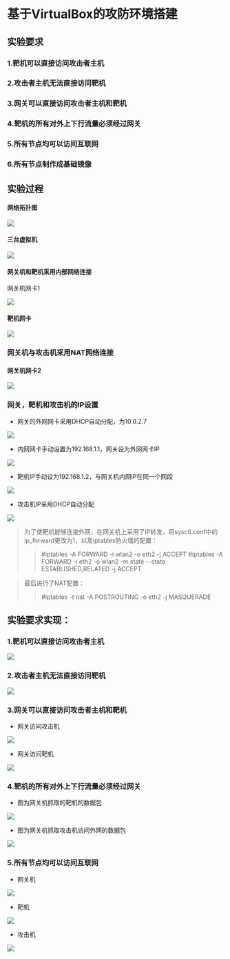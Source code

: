 基于VirtualBox的攻防环境搭建
 ==========================
 实验要求
----------------------------
### 1.靶机可以直接访问攻击者主机
### 2.攻击者主机无法直接访问靶机
### 3.网关可以直接访问攻击者主机和靶机
### 4.靶机的所有对外上下行流量必须经过网关
### 5.所有节点均可以访问互联网
### 6.所有节点制作成基础镜像


实验过程
------------
#### 网络拓扑图

![](https://raw.githubusercontent.com/Geraens/ns/master/2017-2/Geraens/%E5%AE%9E%E9%AA%8C%E6%8A%A5%E5%91%8A%E5%8F%8A%E7%9B%B8%E5%85%B3%E6%96%87%E4%BB%B6/%E5%9F%BA%E4%BA%8EVirtualBox%E7%9A%84%E6%94%BB%E9%98%B2%E7%8E%AF%E5%A2%83%E6%90%AD%E5%BB%BA/%E5%9B%BE%E7%89%87/%E6%8B%93%E6%89%91%E5%9B%BE.JPG)


#### 三台虚拟机

![](https://raw.githubusercontent.com/Geraens/ns/master/2017-2/Geraens/%E5%AE%9E%E9%AA%8C%E6%8A%A5%E5%91%8A%E5%8F%8A%E7%9B%B8%E5%85%B3%E6%96%87%E4%BB%B6/%E5%9F%BA%E4%BA%8EVirtualBox%E7%9A%84%E6%94%BB%E9%98%B2%E7%8E%AF%E5%A2%83%E6%90%AD%E5%BB%BA/%E5%9B%BE%E7%89%87/%E6%80%BB%E5%9B%BE.png)

#### 网关机和靶机采用内部网络连接
网关机网卡1

![](https://raw.githubusercontent.com/Geraens/ns/master/2017-2/Geraens/%E5%AE%9E%E9%AA%8C%E6%8A%A5%E5%91%8A%E5%8F%8A%E7%9B%B8%E5%85%B3%E6%96%87%E4%BB%B6/%E5%9F%BA%E4%BA%8EVirtualBox%E7%9A%84%E6%94%BB%E9%98%B2%E7%8E%AF%E5%A2%83%E6%90%AD%E5%BB%BA/%E5%9B%BE%E7%89%87/%E7%BD%91%E5%85%B3%E6%9C%BA%E7%BD%91%E5%8D%A11.png)

#### 靶机网卡

![](https://raw.githubusercontent.com/Geraens/ns/dd256721369187b5221a3b5729d0bd196899c44a/2017-2/Geraens/%E5%AE%9E%E9%AA%8C%E6%8A%A5%E5%91%8A%E5%8F%8A%E7%9B%B8%E5%85%B3%E6%96%87%E4%BB%B6/%E5%9F%BA%E4%BA%8EVirtualBox%E7%9A%84%E6%94%BB%E9%98%B2%E7%8E%AF%E5%A2%83%E6%90%AD%E5%BB%BA/%E5%9B%BE%E7%89%87/%E9%9D%B6%E6%9C%BA%E7%BD%91%E5%8D%A1.png)

### 网关机与攻击机采用NAT网络连接

#### 网关机网卡2

![](https://raw.githubusercontent.com/Geraens/ns/dd256721369187b5221a3b5729d0bd196899c44a/2017-2/Geraens/%E5%AE%9E%E9%AA%8C%E6%8A%A5%E5%91%8A%E5%8F%8A%E7%9B%B8%E5%85%B3%E6%96%87%E4%BB%B6/%E5%9F%BA%E4%BA%8EVirtualBox%E7%9A%84%E6%94%BB%E9%98%B2%E7%8E%AF%E5%A2%83%E6%90%AD%E5%BB%BA/%E5%9B%BE%E7%89%87/%E7%BD%91%E5%85%B3%E6%9C%BA%E7%BD%91%E5%8D%A12.png)

### 网关，靶机和攻击机的IP设置

* 网关的外网网卡采用DHCP自动分配，为10.0.2.7

![](https://raw.githubusercontent.com/Geraens/ns/dd256721369187b5221a3b5729d0bd196899c44a/2017-2/Geraens/%E5%AE%9E%E9%AA%8C%E6%8A%A5%E5%91%8A%E5%8F%8A%E7%9B%B8%E5%85%B3%E6%96%87%E4%BB%B6/%E5%9F%BA%E4%BA%8EVirtualBox%E7%9A%84%E6%94%BB%E9%98%B2%E7%8E%AF%E5%A2%83%E6%90%AD%E5%BB%BA/%E5%9B%BE%E7%89%87/%E7%BD%91%E5%85%B3%E6%9C%BA%E7%BD%91%E5%8D%A11IP.png)

* 内网网卡手动设置为192.168.1.1，网关设为外网网卡IP

![](https://raw.githubusercontent.com/Geraens/ns/dd256721369187b5221a3b5729d0bd196899c44a/2017-2/Geraens/%E5%AE%9E%E9%AA%8C%E6%8A%A5%E5%91%8A%E5%8F%8A%E7%9B%B8%E5%85%B3%E6%96%87%E4%BB%B6/%E5%9F%BA%E4%BA%8EVirtualBox%E7%9A%84%E6%94%BB%E9%98%B2%E7%8E%AF%E5%A2%83%E6%90%AD%E5%BB%BA/%E5%9B%BE%E7%89%87/%E7%BD%91%E5%85%B3%E6%9C%BA%E7%BD%91%E5%8D%A12IP.png)

* 靶机IP手动设为192.168.1.2，与网关机内网IP在同一个网段

![](https://raw.githubusercontent.com/Geraens/ns/ea92412a33551fca085f166493215a310fef5d27/2017-2/Geraens/%E5%AE%9E%E9%AA%8C%E6%8A%A5%E5%91%8A%E5%8F%8A%E7%9B%B8%E5%85%B3%E6%96%87%E4%BB%B6/%E5%9F%BA%E4%BA%8EVirtualBox%E7%9A%84%E6%94%BB%E9%98%B2%E7%8E%AF%E5%A2%83%E6%90%AD%E5%BB%BA/%E5%9B%BE%E7%89%87/%E9%9D%B6%E6%9C%BAIP.png)

* 攻击机IP采用DHCP自动分配

![](https://raw.githubusercontent.com/Geraens/ns/ea92412a33551fca085f166493215a310fef5d27/2017-2/Geraens/%E5%AE%9E%E9%AA%8C%E6%8A%A5%E5%91%8A%E5%8F%8A%E7%9B%B8%E5%85%B3%E6%96%87%E4%BB%B6/%E5%9F%BA%E4%BA%8EVirtualBox%E7%9A%84%E6%94%BB%E9%98%B2%E7%8E%AF%E5%A2%83%E6%90%AD%E5%BB%BA/%E5%9B%BE%E7%89%87/%E6%94%BB%E5%87%BB%E6%9C%BAIP.png)


> 为了使靶机能够连接外网，在网关机上采用了IP转发，将sysctl.conf中的ip_forward更改为1，以及iptables防火墙的配置：
>>  #iptables -A FORWARD -i wlan2 -o eth2 -j ACCEPT
>> #iptables -A FORWARD -i eth2 -o wlan2 -m state --state ESTABLISHED,RELATED -j ACCEPT

> 最后进行了NAT配置：
>> #iptables -t nat -A POSTROUTING -o eth2 -j MASQUERADE

实验要求实现：
------------------
### 1.靶机可以直接访问攻击者主机

![](https://raw.githubusercontent.com/Geraens/ns/ea92412a33551fca085f166493215a310fef5d27/2017-2/Geraens/%E5%AE%9E%E9%AA%8C%E6%8A%A5%E5%91%8A%E5%8F%8A%E7%9B%B8%E5%85%B3%E6%96%87%E4%BB%B6/%E5%9F%BA%E4%BA%8EVirtualBox%E7%9A%84%E6%94%BB%E9%98%B2%E7%8E%AF%E5%A2%83%E6%90%AD%E5%BB%BA/%E5%9B%BE%E7%89%87/%E9%9D%B6%E6%9C%BAping%E9%80%9A%E6%94%BB%E5%87%BB%E6%9C%BA.png)

### 2.攻击者主机无法直接访问靶机

![](https://raw.githubusercontent.com/Geraens/ns/ea92412a33551fca085f166493215a310fef5d27/2017-2/Geraens/%E5%AE%9E%E9%AA%8C%E6%8A%A5%E5%91%8A%E5%8F%8A%E7%9B%B8%E5%85%B3%E6%96%87%E4%BB%B6/%E5%9F%BA%E4%BA%8EVirtualBox%E7%9A%84%E6%94%BB%E9%98%B2%E7%8E%AF%E5%A2%83%E6%90%AD%E5%BB%BA/%E5%9B%BE%E7%89%87/%E6%94%BB%E5%87%BB%E6%9C%BA%E6%97%A0%E6%B3%95ping%E9%80%9A%E9%9D%B6%E6%9C%BA.png)

### 3.网关可以直接访问攻击者主机和靶机

* 网关访问攻击机

![](https://raw.githubusercontent.com/Geraens/ns/ea92412a33551fca085f166493215a310fef5d27/2017-2/Geraens/%E5%AE%9E%E9%AA%8C%E6%8A%A5%E5%91%8A%E5%8F%8A%E7%9B%B8%E5%85%B3%E6%96%87%E4%BB%B6/%E5%9F%BA%E4%BA%8EVirtualBox%E7%9A%84%E6%94%BB%E9%98%B2%E7%8E%AF%E5%A2%83%E6%90%AD%E5%BB%BA/%E5%9B%BE%E7%89%87/%E7%BD%91%E5%85%B3%E6%9C%BAping%E9%80%9A%E6%94%BB%E5%87%BB%E6%9C%BA.png)

* 网关访问靶机

![](https://raw.githubusercontent.com/Geraens/ns/ea92412a33551fca085f166493215a310fef5d27/2017-2/Geraens/%E5%AE%9E%E9%AA%8C%E6%8A%A5%E5%91%8A%E5%8F%8A%E7%9B%B8%E5%85%B3%E6%96%87%E4%BB%B6/%E5%9F%BA%E4%BA%8EVirtualBox%E7%9A%84%E6%94%BB%E9%98%B2%E7%8E%AF%E5%A2%83%E6%90%AD%E5%BB%BA/%E5%9B%BE%E7%89%87/%E7%BD%91%E5%85%B3%E6%9C%BA%E5%8F%AFping%E9%80%9A%E9%9D%B6%E6%9C%BA.png)

### 4.靶机的所有对外上下行流量必须经过网关

* 图为网关机抓取的靶机的数据包

![](https://raw.githubusercontent.com/Geraens/ns/master/2017-2/Geraens/%E5%AE%9E%E9%AA%8C%E6%8A%A5%E5%91%8A%E5%8F%8A%E7%9B%B8%E5%85%B3%E6%96%87%E4%BB%B6/%E5%9F%BA%E4%BA%8EVirtualBox%E7%9A%84%E6%94%BB%E9%98%B2%E7%8E%AF%E5%A2%83%E6%90%AD%E5%BB%BA/%E5%9B%BE%E7%89%87/%E9%9D%B6%E6%9C%BA%E8%AE%BF%E9%97%AE%E5%A4%96%E7%BD%91%E6%8A%93%E5%8C%85.jpg)

* 图为网关机抓取攻击机访问外网的数据包

![](https://raw.githubusercontent.com/Geraens/ns/master/2017-2/Geraens/%E5%AE%9E%E9%AA%8C%E6%8A%A5%E5%91%8A%E5%8F%8A%E7%9B%B8%E5%85%B3%E6%96%87%E4%BB%B6/%E5%9F%BA%E4%BA%8EVirtualBox%E7%9A%84%E6%94%BB%E9%98%B2%E7%8E%AF%E5%A2%83%E6%90%AD%E5%BB%BA/%E5%9B%BE%E7%89%87/%E6%94%BB%E5%87%BB%E6%9C%BA%E8%AE%BF%E9%97%AE%E5%A4%96%E7%BD%91.jpg)


### 5.所有节点均可以访问互联网

* 网关机

![](https://raw.githubusercontent.com/Geraens/ns/dd256721369187b5221a3b5729d0bd196899c44a/2017-2/Geraens/%E5%AE%9E%E9%AA%8C%E6%8A%A5%E5%91%8A%E5%8F%8A%E7%9B%B8%E5%85%B3%E6%96%87%E4%BB%B6/%E5%9F%BA%E4%BA%8EVirtualBox%E7%9A%84%E6%94%BB%E9%98%B2%E7%8E%AF%E5%A2%83%E6%90%AD%E5%BB%BA/%E5%9B%BE%E7%89%87/%E7%BD%91%E5%85%B3%E6%9C%BA%E5%8F%AF%E8%BF%9E%E6%8E%A5%E5%A4%96%E7%BD%91.png)

* 靶机

![](https://raw.githubusercontent.com/Geraens/ns/dd256721369187b5221a3b5729d0bd196899c44a/2017-2/Geraens/%E5%AE%9E%E9%AA%8C%E6%8A%A5%E5%91%8A%E5%8F%8A%E7%9B%B8%E5%85%B3%E6%96%87%E4%BB%B6/%E5%9F%BA%E4%BA%8EVirtualBox%E7%9A%84%E6%94%BB%E9%98%B2%E7%8E%AF%E5%A2%83%E6%90%AD%E5%BB%BA/%E5%9B%BE%E7%89%87/%E9%9D%B6%E6%9C%BAping%E9%80%9A%E5%A4%96%E7%BD%91.png)

* 攻击机

![](https://raw.githubusercontent.com/Geraens/ns/dd256721369187b5221a3b5729d0bd196899c44a/2017-2/Geraens/%E5%AE%9E%E9%AA%8C%E6%8A%A5%E5%91%8A%E5%8F%8A%E7%9B%B8%E5%85%B3%E6%96%87%E4%BB%B6/%E5%9F%BA%E4%BA%8EVirtualBox%E7%9A%84%E6%94%BB%E9%98%B2%E7%8E%AF%E5%A2%83%E6%90%AD%E5%BB%BA/%E5%9B%BE%E7%89%87/%E6%94%BB%E5%87%BB%E6%9C%BAping%E9%80%9A%E5%A4%96%E7%BD%91.png)
